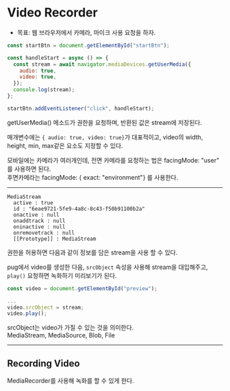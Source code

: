 # Video Recorder

- 목표: 웹 브라우저에서 카메라, 마이크 사용 요청을 하자.

```js
const startBtn = document.getElementById("startBtn");

const handleStart = async () => {
  const stream = await navigator.mediaDevices.getUserMedia({
    audio: true,
    video: true,
  });
  console.log(stream);
};

startBtn.addEventListener("click", handleStart);
```

getUserMedia() 메소드가 권한을 요청하며, 반환된 값은 stream에 저장된다.

매개변수에는 `{ audio: true, video: true}`가 대표적이고, video의 width, height, min, max같은 요소도 지정할 수 있다.

모바일에는 카메라가 여러개인데, 전면 카메라를 요청하는 법은 facingMode: "user" 를 사용하면 된다.  
후면카메라는 facingMode: { exact: "environment"} 를 사용한다.

---

```
MediaStream
  active : true
  id : "6eae9721-5fe9-4a8c-8c43-f50b91100b2a"
  onactive : null
  onaddtrack : null
  oninactive : null
  onremovetrack : null
  [[Prototype]] : MediaStream
```

권한을 허용하면 다음과 같이 정보를 담은 stream을 사용 할 수 있다.

pug에서 video를 생성한 다음, `srcObject` 속성을 사용해 stream을 대입해주고, `play()` 요청하면 녹화하기 미리보기가 된다.

```js
const video = document.getElementById("preview");

...
video.srcObject = stream;
video.play();
```

srcObject는 video가 가질 수 있는 것을 의미한다.  
MediaStream, MediaSource, Blob, File

---

## Recording Video

MediaRecorder를 사용해 녹화를 할 수 있게 한다.
